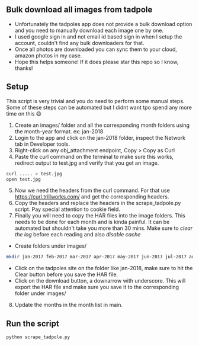 ## Bulk download all images from  tadpole
- Unfortunately the tadpoles app does not provide a bulk download option and you need to manually download each image one by one.
- I used google sign in and not email id based sign in when I setup the account, couldn't find any bulk downloaders for that.
- Once all photos are downloaded you can sync them to your cloud, amazon photos in my case.
- Hope this helps someone! If it does please star this repo so I know, thanks!

## Setup
This script is very trivial and you do need to perform some manual steps. Some of these steps can be automated but I didnt want tpo spend any more time on this :smile:

1. Create an images/ folder and all the corresponding month folders using the month-year format. ex: jan-2018
2. Login to the app and click on the jan-2018 folder, inspect the Network tab in Developer tools.
3. Right-click on any obj_attachment endpoint, Copy > Copy as Curl
4. Paste the curl command on the terminal to make sure this works, redirect output to test.jpg and verify that you get an image.
```bash
curl ..... > test.jpg
open test.jpg
```
5. Now we need the headers from the curl command. For that use https://curl.trillworks.com/ and get the corresponding headers.
6. Copy the headers and replace the headers in the scrape_tadpole.py script. Pay special attention to cookie field.
7. Finally you will need to copy the HAR files into the image folders. This needs to be done for each month and is kinda painful. It can be automated but shouldn't take you more than 30 mins. Make sure to _clear the log_ before each reading and also _disable cache_
- Create folders under images/
```bash
mkdir jan-2017 feb-2017 mar-2017 apr-2017 may-2017 jun-2017 jul-2017 aug-2017 sep-2017 oct-2017 nov-2017 dec-2017

```
- Click on the tadpoles site on the folder like jan-2018, make sure to hit the Clear button before you save the HAR file.
- Click on the download button, a downarrow with underscore. This will export the HAR file and make sure you save it to the corresponding folder under images/
8. Update the months in the month list in main.

## Run the script
```bash
python scrape_tadpole.py
```